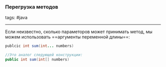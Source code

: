 ### Перегрузка методов
tags: #java 

---
Если неизвестно, сколько параметоров может принимать метод, мы можем использовать ==аргументы переменной длины==:
```java
publcic int sum(int... numbers)

//Это аналог следующей конструкции:
public int sum(int[] numbers)
```
